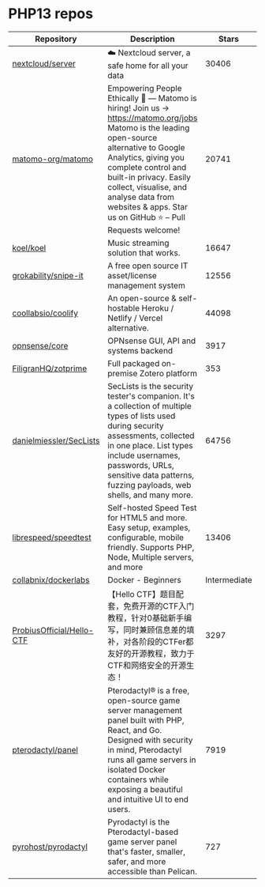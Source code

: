 # PHP13 repos

| Repository                                                                | Description                                                                                                                                                                                                                                                                                                                  | Stars        |          |      |
| ------------------------------------------------------------------------- | ---------------------------------------------------------------------------------------------------------------------------------------------------------------------------------------------------------------------------------------------------------------------------------------------------------------------------- | ------------ | -------- | ---- |
| [nextcloud/server](https://github.com/nextcloud/server)                   | ☁️ Nextcloud server, a safe home for all your data                                                                                                                                                                                                                                                                           | 30406        |          |      |
| [matomo-org/matomo](https://github.com/matomo-org/matomo)                 | Empowering People Ethically 🚀 — Matomo is hiring! Join us → <https://matomo.org/jobs> Matomo is the leading open-source alternative to Google Analytics, giving you complete control and built-in privacy. Easily collect, visualise, and analyse data from websites & apps. Star us on GitHub ⭐️  – Pull Requests welcome! | 20741        |          |      |
| [koel/koel](https://github.com/koel/koel)                                 | Music streaming solution that works.                                                                                                                                                                                                                                                                                         | 16647        |          |      |
| [grokability/snipe-it](https://github.com/grokability/snipe-it)           | A free open source IT asset/license management system                                                                                                                                                                                                                                                                        | 12556        |          |      |
| [coollabsio/coolify](https://github.com/coollabsio/coolify)               | An open-source & self-hostable Heroku / Netlify / Vercel alternative.                                                                                                                                                                                                                                                        | 44098        |          |      |
| [opnsense/core](https://github.com/opnsense/core)                         | OPNsense GUI, API and systems backend                                                                                                                                                                                                                                                                                        | 3917         |          |      |
| [FiligranHQ/zotprime](https://github.com/FiligranHQ/zotprime)             | Full packaged on-premise Zotero platform                                                                                                                                                                                                                                                                                     | 353          |          |      |
| [danielmiessler/SecLists](https://github.com/danielmiessler/SecLists)     | SecLists is the security tester's companion. It's a collection of multiple types of lists used during security assessments, collected in one place. List types include usernames, passwords, URLs, sensitive data patterns, fuzzing payloads, web shells, and many more.                                                     | 64756        |          |      |
| [librespeed/speedtest](https://github.com/librespeed/speedtest)           | Self-hosted Speed Test for HTML5 and more. Easy setup, examples, configurable, mobile friendly. Supports PHP, Node, Multiple servers, and more                                                                                                                                                                               | 13406        |          |      |
| [collabnix/dockerlabs](https://github.com/collabnix/dockerlabs)           | Docker  - Beginners                                                                                                                                                                                                                                                                                                          | Intermediate | Advanced | 7764 |
| [ProbiusOfficial/Hello-CTF](https://github.com/ProbiusOfficial/Hello-CTF) | 【Hello CTF】题目配套，免费开源的CTF入门教程，针对0基础新手编写，同时兼顾信息差的填补，对各阶段的CTFer都友好的开源教程，致力于CTF和网络安全的开源生态！                                                                                                                                                                                                                                       | 3297         |          |      |
| [pterodactyl/panel](https://github.com/pterodactyl/panel)                 | Pterodactyl® is a free, open-source game server management panel built with PHP, React, and Go. Designed with security in mind, Pterodactyl runs all game servers in isolated Docker containers while exposing a beautiful and intuitive UI to end users.                                                                    | 7919         |          |      |
| [pyrohost/pyrodactyl](https://github.com/pyrohost/pyrodactyl)             | Pyrodactyl is the Pterodactyl-based game server panel that's faster, smaller, safer, and more accessible than Pelican.                                                                                                                                                                                                       | 727          |          |      |
